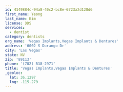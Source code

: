 ```yaml
---
id: 4149884c-94a8-40c2-bc8e-6723a2d128d6
first_name: Yeong
last_name: Kim
license: DDS
services:
  - dentist
category: dentists
org_name: 'Vegas Implants,Vegas Implants & Dentures'
address: '6002 S Durango Dr'
city: 'Las Vegas'
state: NV
zip: '89113'
phone: '(702) 518-2971'
title: 'Vegas Implants,Vegas Implants & Dentures'
_geoloc:
  lat: 36.1297
  lng: -115.279
---
```

